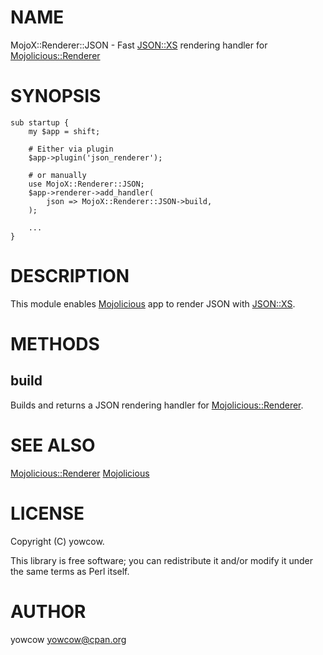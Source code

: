 # NAME

MojoX::Renderer::JSON - Fast [JSON::XS](http://search.cpan.org/perldoc?JSON::XS) rendering handler for [Mojolicious::Renderer](http://search.cpan.org/perldoc?Mojolicious::Renderer)

# SYNOPSIS

    sub startup {
        my $app = shift;

        # Either via plugin
        $app->plugin('json_renderer');

        # or manually
        use MojoX::Renderer::JSON;
        $app->renderer->add_handler(
            json => MojoX::Renderer::JSON->build,
        );

        ...
    }

# DESCRIPTION

This module enables [Mojolicious](http://search.cpan.org/perldoc?Mojolicious) app to render JSON with [JSON::XS](http://search.cpan.org/perldoc?JSON::XS).

# METHODS

## build

Builds and returns a JSON rendering handler for [Mojolicious::Renderer](http://search.cpan.org/perldoc?Mojolicious::Renderer).

# SEE ALSO

[Mojolicious::Renderer](http://search.cpan.org/perldoc?Mojolicious::Renderer)
[Mojolicious](http://search.cpan.org/perldoc?Mojolicious)

# LICENSE

Copyright (C) yowcow.

This library is free software; you can redistribute it and/or modify
it under the same terms as Perl itself.

# AUTHOR

yowcow <yowcow@cpan.org>
